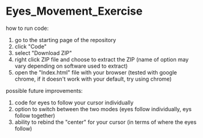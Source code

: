 # Eyes_Movement_Exercise

how to run code: 
1. go to the starting page of the repository 
2. click "Code" 
3. select "Download ZIP"
4. right click ZIP file and choose to extract the ZIP (name of option may vary depending on software used to extract)
5. open the "Index.html" file with your browser (tested with google chrome, if it doesn't work with your default, try using chrome)

possible future improvements: 
1. code for eyes to follow your cursor individually
2. option to switch between the two modes (eyes follow individually, eys follow together)
3. ability to rebind the "center" for your cursor (in terms of where the eyes follow)
